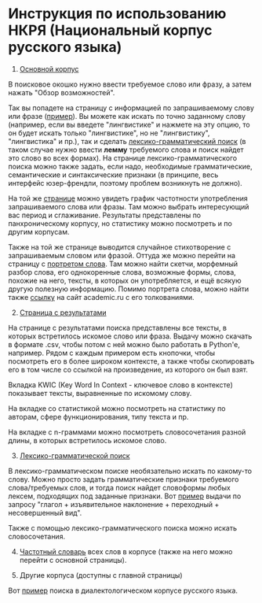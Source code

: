 # Инструкция по использованию НКРЯ (Национальный корпус русского языка)

1. [Основной корпус](https://ruscorpora.ru/)

В поисковое окошко нужно ввести требуемое слово или фразу, а затем нажать "Обзор возможностей".

Так вы попадете на страницу с информацией по запрашиваемому слову или фразе ([пример](https://ruscorpora.ru/explore?req=%D0%BB%D0%B8%D0%BD%D0%B3%D0%B2%D0%B8%D1%81%D1%82%D0%B8%D0%BA%D0%B0)). 
Вы можете как искать по точно заданному слову (например, если вы введете "лингвистике" и нажмете на эту опцию, то он будет искать только "лингвистике", но не "лингвистику", "лингвистика" и пр.), так и сделать [лексико-грамматический поиск](https://ruscorpora.ru/search?search=CtQBEqcBCqQBChMKCWRpc2FtYm1vZBIGCgRtYWluChcKB2Rpc3Rtb2QSDAoKd2l0aF96ZXJvcxJ0Ch8KA2xleBIYChbQu9C40L3Qs9Cy0LjRgdGC0LjQutCwCgoKBGZvcm0SAgoACgsKBWdyYW1tEgIKAAoJCgNzZW0SAgoAChUKB3NlbS1tb2QSCgoIc2VtfHNlbXgKCQoDc3luEgIKAAoLCgVmbGFncxICCgAqIQoICAAQChgyIAoQBSAAKKThvO%2FonK4IQAVqBDAuOTV4ADICCAE6AQEwAQ%3D%3D) (в таком случае нужно ввести **лемму** требуемого слова и поиск найдет это слово во всех формах).
На странице лексико-грамматического поиска можно также задать, если надо, необходимые грамматические, семантические и синтаксические признаки (в принципе, весь интерфейс юзер-френдли, поэтому проблем возникнуть не должно).

На той же [странице](https://ruscorpora.ru/explore?req=%D0%BB%D0%B8%D0%BD%D0%B3%D0%B2%D0%B8%D1%81%D1%82%D0%B8%D0%BA%D0%B0) можно увидеть график частотности употребления запрашиваемого слова или фразы.
Там можно выбрать интересующий вас период и сглаживание. Результаты представлены по панхроническому корпусу, но статистику можно посмотреть и по другим корпусам.

Также на той же странице выводится случайное стихотворение с запрашиваемым словом или фразой. Оттуда же можно перейти на страницу с [портретом слова](https://ruscorpora.ru/word/main?req=%D0%BB%D0%B8%D0%BD%D0%B3%D0%B2%D0%B8%D1%81%D1%82%D0%B8%D0%BA%D0%B0&gr=S). Там можно найти скетчи, морфемный разбор слова, его однокоренные слова, возможные формы, слова, похожие на него, тексты, в которых он употребляется, и ещё всякую другую полезную информацию.
Помимо портрета слова, можно найти также [ссылку](https://academic.ru/searchall.php?SWord=%D0%BB%D0%B8%D0%BD%D0%B3%D0%B2%D0%B8%D1%81%D1%82%D0%B8%D0%BA%D0%B0) на сайт academic.ru с его толкованиями.

2. [Страница с результатами](https://ruscorpora.ru/results?search=Ck8qIQoICAAQChgyIAoQBSAAKMbkrOeZ8f4IQAVqBDAuOTV4ADICCAE6AQFCIwohCh8KA3JlcRIYChbQu9C40L3Qs9Cy0LjRgdGC0LjQutCwMAE%3D)

На странице с результатами поиска представлены все тексты, в которых встретилось искомое слово или фраза. Выдачу можно скачать в формате .csv, чтобы потом с ней можно было работать в Python'e, например.
Рядом с каждым примером есть кнопочки, чтобы посмотреть его в более широком контексте, а также чтобы скопировать его в том числе со ссылкой на произведение, из которого он был взят.

Вкладка KWIC (Key Word In Context - ключевое слово в контексте) показывает тексты, выравненные по искомому слову.

На вкладке со статистикой можно посмотреть на статистику по авторам, сфере функционирования, типу текста и пр.

На вкладке с n-граммами можно посмотреть словосочетания разной длины, в которых встретилось искомое слово.

3. [Лексико-грамматической поиск](https://ruscorpora.ru/results?search=Ct4BEroBCrcBChMKCWRpc2FtYm1vZBIGCgRtYWluChcKB2Rpc3Rtb2QSDAoKd2l0aF96ZXJvcxKGAQofCgNsZXgSGAoW0LvQuNC90LPQstC40YHRgtC40LrQsAoKCgRmb3JtEgIKAAodCgVncmFtbRIUChIoUykgJiAoYWNjKSAmIChzZykKCQoDc2VtEgIKAAoVCgdzZW0tbW9kEgoKCHNlbXxzZW14CgkKA3N5bhICCgAKCwoFZmxhZ3MSAgoAKhgKCAgAEAoYMiAKEAUgAEAFagQwLjk1eAAyAggBOgEBMAE=)

В лексико-грамматическом поиске необязательно искать по какому-то слову. Можно просто задать грамматические признаки требуемого слова/требуемых слов, и тогда поиск найдет словоформы любых лексем, подходящих под заданные признаки.
Вот [пример](https://ruscorpora.ru/results?search=CsgBEqQBCqEBChMKCWRpc2FtYm1vZBIGCgRtYWluChcKB2Rpc3Rtb2QSDAoKd2l0aF96ZXJvcxJxCgkKA2xleBICCgAKCgoEZm9ybRICCgAKKQoFZ3JhbW0SIAoeKFYpICYgKGluZGljKSAmICh0cmFuKSAmIChpcGYpCgkKA3NlbRICCgAKFQoHc2VtLW1vZBIKCghzZW18c2VteAoLCgVmbGFncxICCgAqGAoICAAQChgyIAoQBSAAQAVqBDAuOTV4ADICCAE6AQEwAQ==) выдачи по запросу "глагол + изъявительное наклонение + переходный + несовершенный вид".

Также с помощью лексико-грамматического поиска можно искать словосочетания.

4. [Частотный словарь](https://ruscorpora.ru/corpus/main/frequency-dictionary?pageSize=100&page=1&pos=) всех слов в корпусе (также на него можно перейти с основной страницы).

5. Другие корпуса (доступны с главной страницы)

Вот [пример](https://ruscorpora.ru/results?search=CokBEm4KbBJqChMKA2xleBIMCgrQstC10LTRgNC%2BCg0KB2xleF9yZWYSAgoACgoKBGZvcm0SAgoACg8KCW5vcm1fZm9ybRICCgAKCwoFZ3JhbW0SAgoACg0KB21lYW5pbmcSAgoACgsKBWZsYWdzEgIKACoQCggIABAKGDIgCiAAQAV4ADICCAg6AQEwAQ==) поиска в диалектологическом корпусе русского языка.
